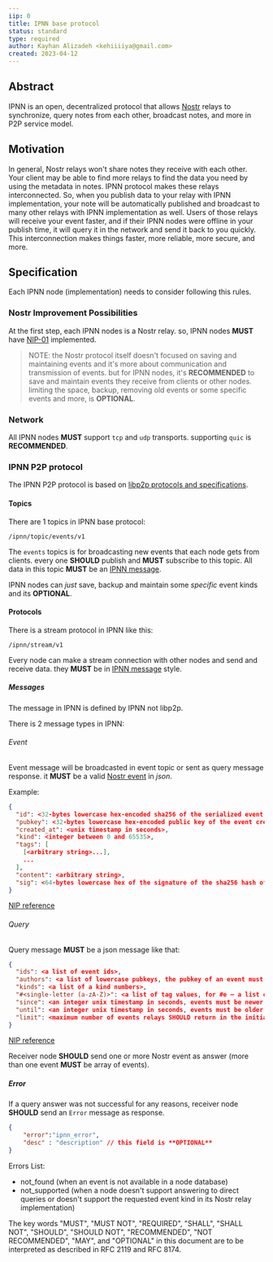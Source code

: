 ```yaml
---
iip: 0
title: IPNN base protocol
status: standard
type: required
author: Kayhan Alizadeh <kehiiiiya@gmail.com>
created: 2023-04-12
---
```


## Abstract

IPNN is an open, decentralized protocol that allows [Nostr](https://nostr.com) relays to synchronize, query notes from each other, broadcast notes, and more in P2P service model.

## Motivation

In general, Nostr relays won't share notes they receive with each other. Your client may be able to find more relays to find the data you need by using the metadata in notes. IPNN protocol makes these relays interconnected. So, when you publish data to your relay with IPNN implementation, your note will be automatically published and broadcast to many other relays with IPNN implementation as well. Users of those relays will receive your event faster, and if their IPNN nodes were offline in your publish time, it will query it in the network and send it back to you quickly. This interconnection makes things faster, more reliable, more secure, and more.

## Specification

Each IPNN node (implementation) needs to consider following this rules.

### Nostr Improvement Possibilities

At the first step, each IPNN nodes is a Nostr relay. so, IPNN nodes **MUST** have [NIP-01](https://github.com/nostr-protocol/nips/blob/master/01.md) implemented.

> NOTE: the Nostr protocol itself doesn't focused on saving and maintaining events and it's more about communication and transmission of events. but for IPNN nodes, it's **RECOMMENDED** to save and maintain events they receive from clients or other nodes. limiting the space, backup, removing old events or some specific events and more, is **OPTIONAL**.

### Network

All IPNN nodes **MUST** support `tcp` and `udp` transports. supporting `quic` is **RECOMMENDED**.

### IPNN P2P protocol

The IPNN P2P protocol is based on [libp2p protocols and specifications](https://docs.libp2p.io/concepts/fundamentals/protocols/).

#### Topics

There are 1 topics in IPNN base protocol:

```
/ipnn/topic/events/v1
```

The `events` topics is for broadcasting new events that each node gets from clients. every one **SHOULD** publish and **MUST** subscribe to this topic. All data in this topic **MUST** be an [IPNN message](#messages).

IPNN nodes can *just* save, backup and maintain some *specific* event kinds and its **OPTIONAL**.

#### Protocols

There is a stream protocol in IPNN like this:

```
/ipnn/stream/v1
```

Every node can make a stream connection with other nodes and send and receive data. they **MUST** be in [IPNN message](#messages) style.

##### Messages

The message in IPNN is defined by IPNN not libp2p.

There is 2 message types in IPNN:

###### Event

Event message will be broadcasted in event topic or sent as query message response. it **MUST** be a valid [Nostr event](https://github.com/nostr-protocol/nips/blob/master/01.md#events-and-signatures) in *json*.

Example:

```json
{
  "id": <32-bytes lowercase hex-encoded sha256 of the serialized event data>,
  "pubkey": <32-bytes lowercase hex-encoded public key of the event creator>,
  "created_at": <unix timestamp in seconds>,
  "kind": <integer between 0 and 65535>,
  "tags": [
    [<arbitrary string>...],
    ...
  ],
  "content": <arbitrary string>,
  "sig": <64-bytes lowercase hex of the signature of the sha256 hash of the serialized event data, which is the same as the "id" field>
}
```

[NIP reference](https://github.com/nostr-protocol/nips/blob/master/01.md#events-and-signatures)

###### Query

Query message **MUST** be a json message like that:

```json
{
  "ids": <a list of event ids>,
  "authors": <a list of lowercase pubkeys, the pubkey of an event must be one of these>,
  "kinds": <a list of a kind numbers>,
  "#<single-letter (a-zA-Z)>": <a list of tag values, for #e — a list of event ids, for #p — a list of event pubkeys etc>,
  "since": <an integer unix timestamp in seconds, events must be newer than this to pass>,
  "until": <an integer unix timestamp in seconds, events must be older than this to pass>,
  "limit": <maximum number of events relays SHOULD return in the initial query>
}
```

[NIP reference](https://github.com/nostr-protocol/nips/blob/master/01.md#from-client-to-relay-sending-events-and-creating-subscriptions)

Receiver node **SHOULD** send one or more Nostr event as answer (more than one event **MUST** be array of events).

##### Error

If a query answer was not successful for any reasons, receiver node **SHOULD** send an `Error` message as response.

```json
{
    "error":"ipnn_error",
    "desc" : "description" // this field is **OPTIONAL**
}
```

Errors List:

- not_found (when an event is not available in a node database)
- not_supported (when a node doesn't support answering to direct queries or doesn't support the requested event kind in its Nostr relay implementation)

The key words "MUST", "MUST NOT", "REQUIRED", "SHALL", "SHALL NOT", "SHOULD", "SHOULD NOT", "RECOMMENDED", "NOT RECOMMENDED", "MAY", and "OPTIONAL" in this document are to be interpreted as described in RFC 2119 and RFC 8174.
